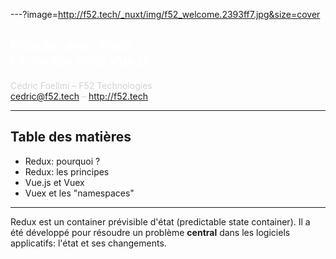 ---?image=http://f52.tech/_nuxt/img/f52_welcome.2393ff7.jpg&size=cover

<span class="menu-title" style="display: none;">Débuter avec Vuex (Lib Redux pour Vue.js)</span>

## <span style="color: white;"> Débuter avec Vuex<br/>Lib Redux pour Vue.js</span>

<span style="color: lightgray;">Cédric Foellmi – F52 Technologies<br/>cedric@f52.tech –</span> http://f52.tech

---

## Table des matières

* Redux: pourquoi ?
* Redux: les principes
* Vue.js et Vuex
* Vuex et les "namespaces"

---

<span class="menu-title" style="display: none">Historique</span>

Redux est un container prévisible d'état (predictable state container). Il a été développé pour résoudre un problème **central** dans les logiciels applicatifs: l'état et ses changements.

